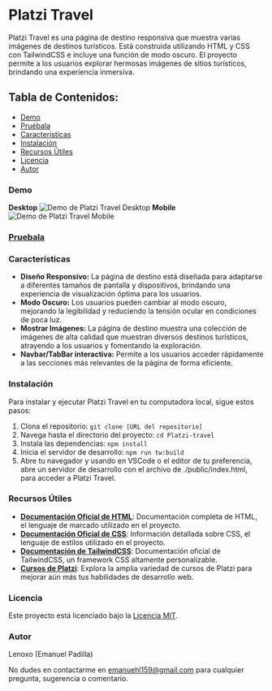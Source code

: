 # Platzi Travel

Platzi Travel es una página de destino responsiva que muestra varias imágenes de destinos turísticos. Está construida utilizando HTML y CSS con TailwindCSS e incluye una función de modo oscuro. El proyecto permite a los usuarios explorar hermosas imágenes de sitios turísticos, brindando una experiencia inmersiva.

## Tabla de Contenidos:
- [Demo](#demo)
- [Pruébala](#pruébala)
- [Características](#características)
- [Instalación](#instalación)
- [Recursos Útiles](#recursos-útiles)
- [Licencia](#licencia)
- [Autor](#autor)

### Demo
**Desktop**
![Demo de Platzi Travel Desktop](https://media.giphy.com/media/29OErGV0Siz76ooLe8/giphy.gif)
**Mobile**
![Demo de Platzi Travel Mobile](https://media.giphy.com/media/v1.Y2lkPTc5MGI3NjExMjk5OWU1NDg4MzdiOTY0MDkwOTdlMTNlYzAwZDZmYmE5YjdkZTFhYyZlcD12MV9pbnRlcm5hbF9naWZzX2dpZklkJmN0PWc/HJa9qqx7eGvfNTLsCF/giphy.gif)

### [Pruebala](https://lenoxo.github.io/platzi-travel)

### Características

- **Diseño Responsivo:** La página de destino está diseñada para adaptarse a diferentes tamaños de pantalla y dispositivos, brindando una experiencia de visualización óptima para los usuarios.
- **Modo Oscuro:** Los usuarios pueden cambiar al modo oscuro, mejorando la legibilidad y reduciendo la tensión ocular en condiciones de poca luz.
- **Mostrar Imágenes:** La página de destino muestra una colección de imágenes de alta calidad que muestran diversos destinos turísticos, atrayendo a los usuarios y fomentando la exploración.
- **Navbar/TabBar interactiva:** Permite a los usuarios acceder rápidamente a las secciones más relevantes de la página de forma eficiente.

### Instalación

Para instalar y ejecutar Platzi Travel en tu computadora local, sigue estos pasos:

1. Clona el repositorio: `git clone [URL del repositorio]`
2. Navega hasta el directorio del proyecto: `cd Platzi-travel`
3. Instala las dependencias: `npm install`
4. Inicia el servidor de desarrollo: `npm run tw:build`
5. Abre tu navegador y usando en VSCode o el editor de tu preferencia, abre un servidor de desarrollo con el archivo de ./public/index.html, para acceder a Platzi Travel.

### Recursos Útiles

- **[Documentación Oficial de HTML](https://developer.mozilla.org/es/docs/Web/HTML)**: Documentación completa de HTML, el lenguaje de marcado utilizado en el proyecto.
- **[Documentación Oficial de CSS](https://developer.mozilla.org/es/docs/Web/CSS)**: Información detallada sobre CSS, el lenguaje de estilos utilizado en el proyecto.
- **[Documentación de TailwindCSS](https://tailwindcss.com/)**: Documentación oficial de TailwindCSS, un framework CSS altamente personalizable.
- **[Cursos de Platzi](https://platzi.com/cursos/)**: Explora la amplia variedad de cursos de Platzi para mejorar aún más tus habilidades de desarrollo web.

### Licencia

Este proyecto está licenciado bajo la [Licencia MIT](LICENSE).

### Autor

Lenoxo (Emanuel Padilla)

No dudes en contactarme en [emanuehl159@gmail.com](mailto:emanuehl159@gmail.com) para cualquier pregunta, sugerencia o comentario.